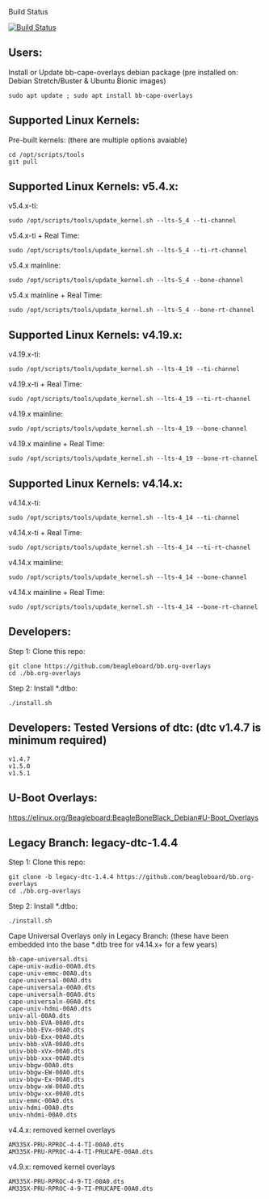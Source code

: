 Build Status

 [![Build Status](http://gfnd.rcn-ee.org:8080/buildStatus/icon?job=beagleboard_overlays/master)](http://gfnd.rcn-ee.org:8080/job/beagleboard_overlays/job/master/)


Users:
------------

Install or Update bb-cape-overlays debian package (pre installed on: Debian Stretch/Buster & Ubuntu Bionic images)

    sudo apt update ; sudo apt install bb-cape-overlays

Supported Linux Kernels:
------------

Pre-built kernels: (there are multiple options avaiable)

    cd /opt/scripts/tools
    git pull

Supported Linux Kernels: v5.4.x:
------------

v5.4.x-ti:

    sudo /opt/scripts/tools/update_kernel.sh --lts-5_4 --ti-channel

v5.4.x-ti + Real Time:

    sudo /opt/scripts/tools/update_kernel.sh --lts-5_4 --ti-rt-channel

v5.4.x mainline:

    sudo /opt/scripts/tools/update_kernel.sh --lts-5_4 --bone-channel

v5.4.x mainline + Real Time:

    sudo /opt/scripts/tools/update_kernel.sh --lts-5_4 --bone-rt-channel

Supported Linux Kernels: v4.19.x:
------------

v4.19.x-ti:

    sudo /opt/scripts/tools/update_kernel.sh --lts-4_19 --ti-channel

v4.19.x-ti + Real Time:

    sudo /opt/scripts/tools/update_kernel.sh --lts-4_19 --ti-rt-channel

v4.19.x mainline:

    sudo /opt/scripts/tools/update_kernel.sh --lts-4_19 --bone-channel

v4.19.x mainline + Real Time:

    sudo /opt/scripts/tools/update_kernel.sh --lts-4_19 --bone-rt-channel

Supported Linux Kernels: v4.14.x:
------------

v4.14.x-ti:

    sudo /opt/scripts/tools/update_kernel.sh --lts-4_14 --ti-channel

v4.14.x-ti + Real Time:

    sudo /opt/scripts/tools/update_kernel.sh --lts-4_14 --ti-rt-channel

v4.14.x mainline:

    sudo /opt/scripts/tools/update_kernel.sh --lts-4_14 --bone-channel

v4.14.x mainline + Real Time:

    sudo /opt/scripts/tools/update_kernel.sh --lts-4_14 --bone-rt-channel

Developers:
------------

Step 1: Clone this repo:

    git clone https://github.com/beagleboard/bb.org-overlays
    cd ./bb.org-overlays

Step 2: Install *.dtbo:

    ./install.sh

Developers: Tested Versions of dtc: (dtc v1.4.7 is minimum required)
------------

    v1.4.7
    v1.5.0
    v1.5.1

U-Boot Overlays:
------------

https://elinux.org/Beagleboard:BeagleBoneBlack_Debian#U-Boot_Overlays

Legacy Branch: legacy-dtc-1.4.4
------------

Step 1: Clone this repo:

    git clone -b legacy-dtc-1.4.4 https://github.com/beagleboard/bb.org-overlays
    cd ./bb.org-overlays

Step 2: Install *.dtbo:

    ./install.sh

Cape Universal Overlays only in Legacy Branch: (these have been embedded into the base *.dtb tree for v4.14.x+ for a few years)

    bb-cape-universal.dtsi
    cape-univ-audio-00A0.dts
    cape-univ-emmc-00A0.dts
    cape-universal-00A0.dts
    cape-universala-00A0.dts
    cape-universalh-00A0.dts
    cape-universaln-00A0.dts
    cape-univ-hdmi-00A0.dts
    univ-all-00A0.dts
    univ-bbb-EVA-00A0.dts
    univ-bbb-EVx-00A0.dts
    univ-bbb-Exx-00A0.dts
    univ-bbb-xVA-00A0.dts
    univ-bbb-xVx-00A0.dts
    univ-bbb-xxx-00A0.dts
    univ-bbgw-00A0.dts
    univ-bbgw-EW-00A0.dts
    univ-bbgw-Ex-00A0.dts
    univ-bbgw-xW-00A0.dts
    univ-bbgw-xx-00A0.dts
    univ-emmc-00A0.dts
    univ-hdmi-00A0.dts
    univ-nhdmi-00A0.dts

v4.4.x: removed kernel overlays

    AM335X-PRU-RPROC-4-4-TI-00A0.dts
    AM335X-PRU-RPROC-4-4-TI-PRUCAPE-00A0.dts

v4.9.x: removed kernel overlays

    AM335X-PRU-RPROC-4-9-TI-00A0.dts
    AM335X-PRU-RPROC-4-9-TI-PRUCAPE-00A0.dts
